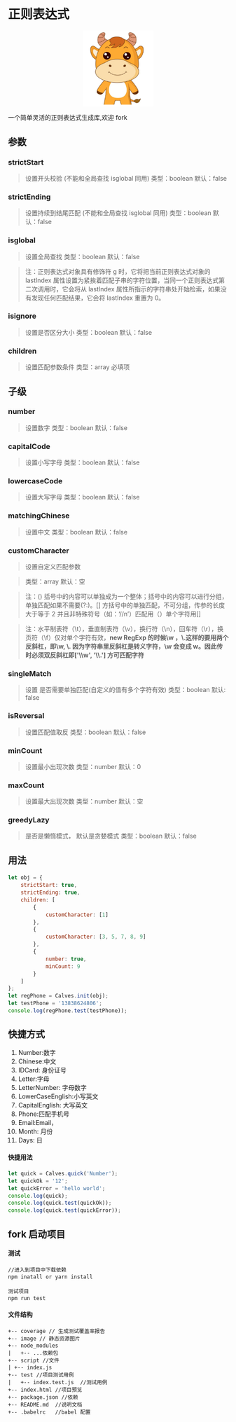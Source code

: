 # 正则表达式

<div align=center>
<img src="./Image/logo.png" width="160px" align="center"  />
</div>

一个简单灵活的正则表达式生成库,欢迎 fork

## 参数

### strictStart

> 设置开头校验 (不能和全局查找 isglobal 同用)
> 类型：boolean
> 默认：false

### strictEnding

> 设置持续到结尾匹配 (不能和全局查找 isglobal 同用)
> 类型：boolean
> 默认：false

### isglobal

> 设置全局查找
> 类型：boolean
> 默认：false

> 注：正则表达式对象具有修饰符 g 时，它将把当前正则表达式对象的 lastIndex 属性设置为紧挨着匹配子串的字符位置，当同一个正则表达式第二次调用时，它会将从 lastIndex 属性所指示的字符串处开始检索，如果没有发现任何匹配结果，它会将 lastIndex 重置为 0。

### isignore

> 设置是否区分大小
> 类型：boolean
> 默认：false

### children

> 设置匹配参数条件
> 类型：array
> 必填项

## 子级

### number

> 设置数字
> 类型：boolean
> 默认：false

### capitalCode

> 设置小写字母
> 类型：boolean
> 默认：false

### lowercaseCode

> 设置大写字母
> 类型：boolean
> 默认：false

### matchingChinese

> 设置中文
> 类型：boolean
> 默认：false

### customCharacter

> 设置自定义匹配参数

> 类型：array
> 默认：空

> 注：() 括号中的内容可以单独成为一个整体；括号中的内容可以进行分组，单独匹配如果不需要(?:)。[] 方括号中的单独匹配，不可分组，传参的长度大于等于 2 并且非特殊符号（如：‘//n’）匹配用（）单个字符用[]

> 注：水平制表符（\t），垂直制表符（\v），换行符（\n），回车符（\r），换页符（\f）仅对单个字符有效，**new RegExp 的时候\w ，\\.这样的要用两个反斜杠，即\\w, \\. 因为字符串里反斜杠是转义字符，\w 会变成 w。因此传时必须双反斜杠即['\\\\w', '\\\\.'] 方可匹配字符**

### singleMatch

> 设置 是否需要单独匹配(自定义的值有多个字符有效)
> 类型：boolean
> 默认: false

### isReversal

> 设置匹配值取反
> 类型：boolean
> 默认：false

### minCount

> 设置最小出现次数
> 类型：number
> 默认：0

### maxCount

> 设置最大出现次数
> 类型：number
> 默认：空

### greedyLazy

> 是否是懒惰模式， 默认是贪婪模式
> 类型：boolean
> 默认：false

## 用法

```javascript
let obj = {
    strictStart: true,
    strictEnding: true,
    children: [
        {
            customCharacter: [1]
        },
        {
            customCharacter: [3, 5, 7, 8, 9]
        },
        {
            number: true,
            minCount: 9
        }
    ]
};
let regPhone = Calves.init(obj);
let testPhone = '13838624806';
console.log(regPhone.test(testPhone));
```

## 快捷方式

1.  Number:数字
2.  Chinese:中文
3.  IDCard: 身份证号
4.  Letter:字母
5.  LetterNumber: 字母数字
6.  LowerCaseEnglish:小写英文
7.  CapitalEnglish: 大写英文
8.  Phone:匹配手机号
9.  Email:Email，
10. Month: 月份
11. Days: 日

#### 快捷用法

```javascript
let quick = Calves.quick('Number');
let quickOk = '12';
let quickError = 'hello world';
console.log(quick);
console.log(quick.test(quickOk));
console.log(quick.test(quickError));
```

## fork 启动项目

#### 测试

```bush
//进入到项目中下载依赖
npm inatall or yarn install

测试项目
npm run test
```

#### 文件结构

```
+-- coverage // 生成测试覆盖率报告
+-- image // 静态资源图片
+-- node_modules
|   +-- ...依赖包
+-- script //文件
| +-- index.js
+-- test //项目测试用例
|   +-- index.test.js  //测试用例
+-- index.html //项目预览
+-- package.json //依赖
+-- README.md  //说明文档
+-- .babelrc   //babel 配置
```
